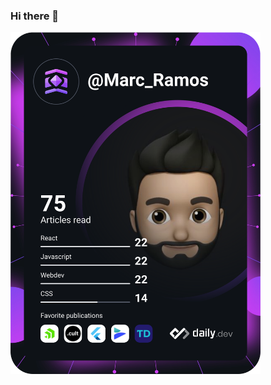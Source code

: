 ### Hi there 👋

<a href="https://app.daily.dev/Marc_Ramos" target="_blank"><img src="https://github.com/gitmarcramos/gitmarcramos/blob/main/devcard.svg" width="400" alt="Marc Ramos's Dev Card"/></a>

<!--
**gitmarcramos/gitmarcramos** is a ✨ _special_ ✨ repository because its `README.md` (this file) appears on your GitHub profile.

Here are some ideas to get you started:

- 🔭 I’m currently working on ...
- 🌱 I’m currently learning ...
- 👯 I’m looking to collaborate on ...
- 🤔 I’m looking for help with ...
- 💬 Ask me about ...
- 📫 How to reach me: ...
- 😄 Pronouns: ...
- ⚡ Fun fact: ...
-->
